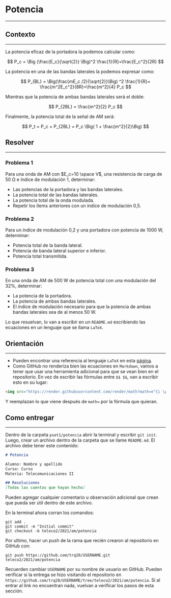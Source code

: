 <script type="text/javascript" charset="utf-8" 
src="https://cdn.mathjax.org/mathjax/latest/MathJax.js?config=TeX-AMS-MML_HTMLorMML,
https://vincenttam.github.io/javascripts/MathJaxLocal.js"></script>

# Potencia
---

## Contexto
---
La potencia eficaz de la portadora la podemos calcular como:

$$
P_c = \Big (\frac{E_c}{\sqrt{2}} \Big)^2 \frac{1}{R}=\frac{E_c^2}{2R}
$$

La potencia en una de las bandas laterales la podemos expresar como:

$$
P_{BL} = \Big(\frac{mE_c /2}{\sqrt{2}}\Big) ^2 \frac{1}{R}= \frac{m^2E_c^2}{8R}=\frac{m^2}{4} P_c
$$

Mientras que la potencia de ambas bandas laterales será el doble:

$$
P_{2BL} = \frac{m^2}{2} P_c
$$

Finalmente, la potencia total de la señal de AM será:

$$
P_t = P_c + P_{2BL} = P_c \Big( 1 + \frac{m^2}{2}\Big)
$$

## Resolver
---
### Problema 1
Para una onda de AM con $E_c=10 \space V$, una resistencia de carga de 50 Ω e índice de modulación 1, determinar:  
- Las potencias de la portadora y las bandas laterales.
- La potencia total de las bandas laterales.
- La potencia total de la onda modulada.
- Repetir los ítems anteriores con un índice de modulación 0,5.

### Problema 2
Para un índice de modulación 0,2 y una portadora con potencia de 1000 W, determinar:
- Potencia total de la banda lateral.
- Potencia de banda lateral superior e inferior.
- Potencia total transmitida.

### Problema 3
En una onda de AM de 500 W de potencia total con una modulación del 32%, determinar:
- La potencia de la portadora.
- La potencia de ambas bandas laterales.
- El índice de modulación necesario para que la potencia de ambas bandas laterales sea de al menos 50 W.

Lo que resuelvan, lo van a escribir en un `README.md` escribiendo las ecuaciones en un lenguaje que se llama `LaTeX`. 

## Orientación
---
- Pueden encontrar una referencia al lenguaje `LaTeX` en esta [página](https://en.wikibooks.org/wiki/LaTeX/Mathematics).
- Como GitHub no renderiza bien las ecuaciones en `Markdown`, vamos a tener que usar una herramienta adicional para que se vean bien en el repositorio. En vez de escribir las fórmulas entre `$$ $$`, van a escribir esto en su lugar:

```html
<img src="https://render.githubusercontent.com/render/math?math=e^{i \pi} = -1">
```

Y reemplazan lo que viene después de `math=` por la fórmula que quieran.

## Como entregar
---
Dentro de la carpeta `pset1/potencia` abrir la terminal y escribir `git init`. Luego, crear un archivo dentro de la carpeta que se llame `README.md`. El archivo debe tener este contenido:

```markdown
# Potencia

Alumno: Nombre y apellido
Curso: Curso
Materia: Telecomunicaciones II

## Resoluciones
[Todas las cuentas que hayan hecho]
```

Pueden agregar cualquier comentario u observación adicional que crean que pueda ser útil dentro de este archivo.

En la terminal ahora corran los comandos:

```
git add .
git commit -m "Initial commit"
git checkout -b teleco2/2021/am/potencia
```

Por ultimo, hacer un push de la rama que recién crearon al repositorio en GitHub con:

```
git push https://github.com/trq20/USERNAME.git teleco2/2021/am/potencia
```

Recuerden cambiar `USERNAME` por su nombre de usuario en GitHub. Pueden verificar si la entrega se hizo visitando el repositorio en `https://github.com/trq20/USERNAME/tree/teleco2/2021/am/potencia`. Si al entrar al link no encuentran nada, vuelvan a verificar los pasos de esta sección.
